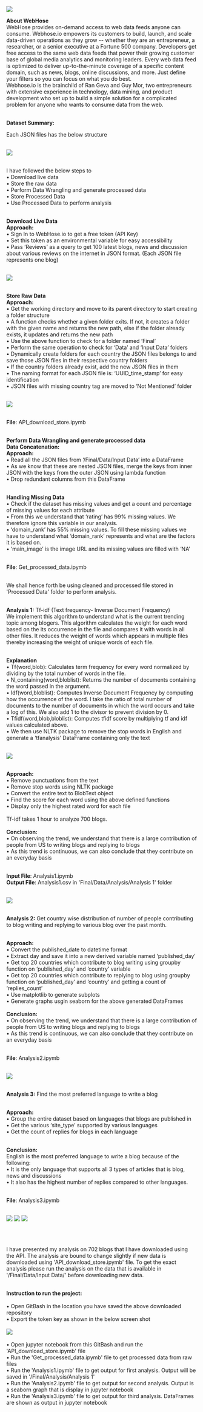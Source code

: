 
<img src="https://github.com/PrithviKamath/Live-Blog-Analysis/blob/master/Final/Extra/WebHose.io.png"></img> <br />

<b>About WebHose</b> <br />
WebHose provides on-demand access to web data feeds anyone can consume. Webhose.io empowers its customers to build, launch, and scale data-driven operations as they grow -- whether they are an entrepreneur, a researcher, or a senior executive at a Fortune 500 company. Developers get free access to the same web data feeds that power their growing customer base of global media analytics and monitoring leaders. Every web data feed is optimized to deliver up-to-the-minute coverage of a specific content domain, such as news, blogs, online discussions, and more. Just define your filters so you can focus on what you do best.  <br />
Webhose.io is the brainchild of Ran Geva and Guy Mor, two entrepreneurs with extensive experience in technology, data mining, and product development who set up to build a simple solution for a complicated problem for anyone who wants to consume data from the web. <br /> <br />

<b>Dataset Summary:</b> <br />

Each JSON files has the below structure <br /> <br />

<img src="https://github.com/PrithviKamath/Live-Blog-Analysis/blob/master/Final/Extra/Dataset%20Summary.PNG"></img> <br />  <br />

I have followed the below steps to  <br />
• Download live data <br />
• Store the raw data <br />
• Perform Data Wrangling and generate processed data <br />
• Store Processed Data <br />
• Use Processed Data to perform analysis <br /> <br />

<b>Download Live Data</b> <br />
<b>Approach:</b> <br />
• Sign In to WebHose.io to get a free token (API Key) <br />
• Set this token as an environmental variable for easy accessibility <br />
• Pass ‘Reviews’ as a query to get 100 latest blogs, news and discussion about various reviews on the internet in JSON format. (Each JSON file represents one blog) <br /> <br />

<img src="https://github.com/PrithviKamath/Live-Blog-Analysis/blob/master/Final/Extra/Download%20Data.PNG"></img> <br /> <br />

<b>Store Raw Data</b> <br />
<b>Approach:</b> <br />
• Get the working directory and move to its parent directory to start creating a folder structure <br />
• A function checks whether a given folder exits. If not, it creates a folder with the given name and returns the new path, else if the folder already exists, it updates and returns the new path <br />
• Use the above function to check for a folder named ‘Final’ <br />
• Perform the same operation to check for ‘Data’ and ‘Input Data’ folders <br />
• Dynamically create folders for each country the JSON files belongs to and save those JSON files in their respective country folders <br />
• If the country folders already exist, add the new JSON files in them <br />
• The naming format for each JSON file is: ‘UUID_time_stamp’ for easy identification <br />
• JSON files with missing country tag are moved to ‘Not Mentioned’ folder <br /> <br />

<img src="https://github.com/PrithviKamath/Live-Blog-Analysis/blob/master/Final/Extra/Data%20Storage.PNG"></img> <br /> <br />

<b>File</b>: API_download_store.ipymb <br /> <br />

<b>Perform Data Wrangling and generate processed data</b> <br />
<b>Data Concatenation:</b> <br />
<b>Approach:</b> <br />
• Read all the JSON files from ‘/Final/Data/Input Data’ into a DataFrame <br />
• As we know that these are nested JSON files, merge the keys from inner JSON with the keys from the outer JSON using lambda function <br />
• Drop redundant columns from this DataFrame <br /> <br />

<b>Handling Missing Data</b> <br />
• Check if the dataset has missing values and get a count and percentage of missing values for each attribute <br />
• From this we understand that ‘rating’ has 99% missing values. We therefore ignore this variable in our analysis. <br />
• ‘domain_rank’ has 55% missing values. To fill these missing values we have to understand what ‘domain_rank’ represents and what are the factors it is based on.  <br />
• ‘main_image’ is the image URL and its missing values are filled with ‘NA’ <br /> <br />

<b>File</b>: Get_processed_data.ipymb <br /> <br />

We shall hence forth be using cleaned and processed file stored in 'Processed Data' folder to perform analysis. <br /> <br />

<b>Analysis 1:</b> Tf-idf (Text frequency- Inverse Document Frequency) <br />
We implement this algorithm to understand what is the current trending topic among blogers. This algorithm calculates the weight for each word based on the its occurrence in the file and compares it with words in all other files. It reduces the weight of words which appears in multiple files thereby increasing the weight of unique words of each file. <br /> <br />

<b>Explanation</b> <br />
• Tf(word,blob): Calculates term frequency for every word normalized by dividing by the total number of words in the file. <br />
• N_containing(word,bloblist): Returns the number of documents containing the word passed in the argument. <br />
• Idf(word,bloblist): Computes Inverse Document Frequency by computing how the occurrence of the word. I take the ratio of total number of documents to the number of documents in which the word occurs and take a log of this. We also add 1 to the divisor to prevent division by 0. <br />
• Tfidf(word,blob,bloblist): Computes tfidf score by multiplying tf and idf values calculated above. <br />
• We then use NLTK package to remove the stop words in English and generate a ‘tfanalysis’ DataFrame containing only the text  <br /> <br />

<img src="https://github.com/PrithviKamath/Live-Blog-Analysis/blob/master/Final/Extra/tf-idf.PNG"></img>  <br /> <br />

<b>Approach:</b> <br />
• Remove punctuations from the text <br />
• Remove stop words using NLTK package <br />
• Convert the entire text to BlobText object <br />
• Find the score for each word using the above defined functions <br />
• Display only the highest rated word for each file <br />
 <br />
Tf-idf takes 1 hour to analyze 700 blogs. <br /> <br />
<b>Conclusion:</b> <br />
• On observing the trend, we understand that there is a large contribution of people from US to writing blogs and replying to blogs <br />
• As this trend is continuous, we can also conclude that they contribute on an everyday basis <br /> <br />

<b>Input File</b>: Analysis1.ipymb <br />
<b>Output File</b>: Analysis1.csv in 'Final/Data/Analysis/Analysis 1' folder<br /> <br />

<img src="https://github.com/PrithviKamath/Live-Blog-Analysis/blob/master/Final/Analysis/Analysis%201/Analysis%201.PNG"></img>  <br /> <br />

<b>Analysis 2:</b> Get country wise distribution of number of people contributing to blog writing and replying to various blog over the past month. <br /> <br />

<b>Approach:</b> <br />
• Convert the published_date to datetime format <br />
• Extract day and save it into a new derived variable named ‘published_day’ <br />
• Get top 20 countries which contribute to blog writing using groupby function on ‘published_day’ and ‘country’ variable <br />
• Get top 20 countries which contribute to replying to blog using groupby function on ‘published_day’ and ‘country’ and getting a count of ‘replies_count’ <br />
• Use matplotlib to generate subplots <br />
• Generate graphs usgin seaborn for the above generated DataFrames <br /> <br />
<b>Conclusion:</b> <br />
• On observing the trend, we understand that there is a large contribution of people from US to writing blogs and replying to blogs <br />
• As this trend is continuous, we can also conclude that they contribute on an everyday basis <br /> <br />

<b>File</b>: Analysis2.ipymb <br /> <br />

<img src="https://github.com/PrithviKamath/Live-Blog-Analysis/blob/master/Final/Analysis/Analysis%202/Analysis%202.PNG"></img>    <br /> <br />

<b>Analysis 3:</b> Find the most preferred language to write a blog <br /> <br />

<b>Approach:</b> <br />
• Group the entire dataset based on languages that blogs are published in <br />
• Get the various ‘site_type’ supported by various languages <br />
• Get the count of replies for blogs in each language <br /> <br />

<b>Conclusion:</b> <br />
English is the most preferred language to write a blog because of the following: <br />
• It is the only language that supports all 3 types of articles that is blog, news and discussions <br />
• It also has the highest number of replies compared to other languages. <br /> <br />

<b>File</b>: Analysis3.ipymb <br /> <br />

<img src="https://github.com/PrithviKamath/Live-Blog-Analysis/blob/master/Final/Analysis/Analysis%203/Analysis%203_1.PNG"></img>
<img src="https://github.com/PrithviKamath/Live-Blog-Analysis/blob/master/Final/Analysis/Analysis%203/Analysis%203_2.PNG"></img>
<img src="https://github.com/PrithviKamath/Live-Blog-Analysis/blob/master/Final/Analysis/Analysis%203/Analysis%203_3.PNG"></img>

 <br /> <br />

I have presented my analysis on 702 blogs that I have downloaded using the API. The analysis are bound to change slightly if new data is downloaded using 'API_download_store.ipymb' file. To get the exact analysis please run the analysis on the data that is available in '/Final/Data/Input Data/' before downloading new data.  <br />  <br />

<b>Instruction to run the project:</b> <br /> <br />
• Open GitBash in the location you have saved the above downloaded repository  <br />
• Export the token key as shown in the below screen shot <br /> <br />
<img src="https://github.com/PrithviKamath/Live-Blog-Analysis/blob/master/Final/Extra/API_key_instruction.PNG"></img> <br /><br />
• Open jupyter notebook from this GitBash and run the 'API_download_store.ipymb' file <br />
• Run the 'Get_processed_data.ipymb' file to get processed data from raw files <br />
• Run the 'Analysis1.ipymb' file to get output for first analysis. Output will be saved in '/Final/Analysis/Analysis 1' <br />
• Run the 'Analysis2.ipymb' file to get output for second analysis. Output is a seaborn graph that is display in jupyter notebook <br />
• Run the 'Analysis3.ipymb' file to get output for third analysis. DataFrames are shown as output in jupyter notebook <br />
